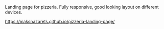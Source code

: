Landing page for pizzeria. Fully responsive, good looking layout on different devices.

https://maksnazarets.github.io/pizzeria-landing-page/
